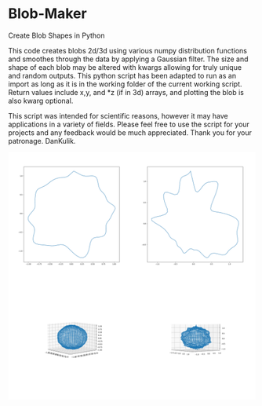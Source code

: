 # Blob-Maker
Create Blob Shapes in Python

This code creates blobs 2d/3d using various numpy distribution functions and smoothes through the data by applying a Gaussian filter. The size and shape of each blob may be altered with kwargs allowing for truly unique and random outputs. This python script has been adapted to run as an import as long as it is in the working folder of the current working script. Return values include x,y, and *z (if in 3d) arrays, and plotting the blob is also kwarg optional. 

This script was intended for scientific reasons, however it may have applications in a variety of fields. 
Please feel free to use the script for your projects and any feedback would be much appreciated.
Thank you for your patronage. 
DanKulik.

![](Example_Images/Combined.png)
